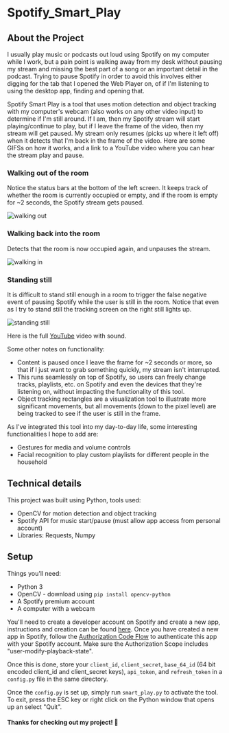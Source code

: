 # Spotify_Smart_Play

## About the Project

I usually play music or podcasts out loud using Spotify on my computer while I work, but a pain point is walking away from my desk without pausing my stream and missing the best part of a song or an important detail in the podcast. Trying to pause Spotify in order to avoid this involves either digging for the tab that I opened the Web Player on, of if I'm listening to using the desktop app, finding and opening that. 

Spotify Smart Play is a tool that uses motion detection and object tracking with my computer's webcam (also works on any other video input) to determine if I'm still around. If I am, then my Spotify stream will start playing/continue to play, but if I leave the frame of the video, then my stream will get paused. My stream only resumes (picks up where it left off) when it detects that I'm back in the frame of the video. Here are some GIFSs on how it works, and a link to a YouTube video where you can hear the stream play and pause.

### Walking out of the room

Notice the status bars at the bottom of the left screen. It keeps track of whether the room is currently occupied or empty, and if the room is empty for ~2 seconds, the Spotify stream gets paused.

![walking out](https://media.giphy.com/media/cfMaYXxGELCJv51c4b/giphy.gif)

### Walking back into the room

Detects that the room is now occupied again, and unpauses the stream.

![walking in](https://media.giphy.com/media/yhenlpPgTXHgP2Lsxw/giphy.gif)

### Standing still

It is difficult to stand still enough in a room to trigger the false negative event of pausing Spotify while the user is still in the room. Notice that even as I try to stand still the tracking screen on the right still lights up.

![standing still](https://media.giphy.com/media/oo5WjqUoveuyuzJRoR/giphy.gif)

Here is the full [YouTube](https://youtu.be/0nSf3PnAm9A) video with sound.

Some other notes on functionality:
* Content is paused once I leave the frame for ~2 seconds or more, so that if I just want to grab something quickly, my stream isn't interrupted.
* This runs seamlessly on top of Spotify, so users can freely change tracks, playlists, etc. on Spotify and even the devices that they're listening on, without impacting the functionality of this tool.
* Object tracking rectangles are a visualization tool to illustrate more significant movements, but all movements (down to the pixel level) are being tracked to see if the user is still in the frame.

As I've integrated this tool into my day-to-day life, some interesting functionalities I hope to add are: 
* Gestures for media and volume controls
* Facial recognition to play custom playlists for different people in the household

## Technical details

This project was built using Python, tools used:
* OpenCV for motion detection and object tracking
* Spotify API for music start/pause (must allow app access from personal account)
* Libraries: Requests, Numpy

## Setup

Things you'll need:
* Python 3
* OpenCV - download using `pip install opencv-python`
* A Spotify premium account
* A computer with a webcam

You'll need to create a developer account on Spotify and create a new app, instructions and creation can be found [here](https://developer.spotify.com/dashboard/). Once you have created a new app in Spotify, follow the [Authorization Code Flow](https://developer.spotify.com/documentation/general/guides/authorization-guide/#authorization-code-flow) to authenticate this app with your Spotify account. Make sure the Authorization Scope includes "user-modify-playback-state".

Once this is done, store your `client_id`, `client_secret`, `base_64_id` (64 bit encoded client_id and client_secret keys), `api_token`, and `refresh_token` in a `config.py` file in the same directory.

Once the `config.py` is set up, simply run `smart_play.py` to activate the tool. To exit, press the ESC key or right click on the Python window that opens up an select "Quit". 


#### Thanks for checking out my project! :wave:










